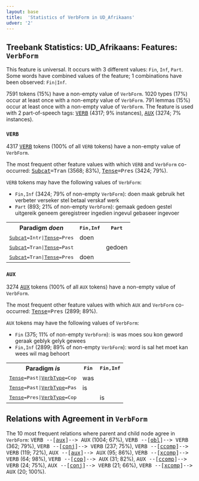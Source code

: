 ```yaml
---
layout: base
title:  'Statistics of VerbForm in UD_Afrikaans'
udver: '2'
---
```


## Treebank Statistics: UD_Afrikaans: Features: `VerbForm`

This feature is universal.
It occurs with 3 different values: `Fin`, `Inf`, `Part`.
Some words have combined values of the feature; 1 combinations have been observed: `Fin|Inf`.

7591 tokens (15%) have a non-empty value of `VerbForm`.
1020 types (17%) occur at least once with a non-empty value of `VerbForm`.
791 lemmas (15%) occur at least once with a non-empty value of `VerbForm`.
The feature is used with 2 part-of-speech tags: <tt><a href="af-pos-VERB.html">VERB</a></tt> (4317; 9% instances), <tt><a href="af-pos-AUX.html">AUX</a></tt> (3274; 7% instances).

### `VERB`

4317 <tt><a href="af-pos-VERB.html">VERB</a></tt> tokens (100% of all `VERB` tokens) have a non-empty value of `VerbForm`.

The most frequent other feature values with which `VERB` and `VerbForm` co-occurred: <tt><a href="af-feat-Subcat.html">Subcat</a></tt><tt>=Tran</tt> (3568; 83%), <tt><a href="af-feat-Tense.html">Tense</a></tt><tt>=Pres</tt> (3424; 79%).

`VERB` tokens may have the following values of `VerbForm`:

* `Fin,Inf` (3424; 79% of non-empty `VerbForm`): doen maak gebruik het verbeter verseker stel betaal verskaf werk
* `Part` (893; 21% of non-empty `VerbForm`): gemaak gedoen gestel uitgereik geneem geregistreer ingedien ingevul gebaseer ingevoer

<table>
  <tr><th>Paradigm <i>doen</i></th><th><tt>Fin,Inf</tt></th><th><tt>Part</tt></th></tr>
  <tr><td><tt><tt><a href="af-feat-Subcat.html">Subcat</a></tt><tt>=Intr</tt>|<tt><a href="af-feat-Tense.html">Tense</a></tt><tt>=Pres</tt></tt></td><td>doen</td><td></td></tr>
  <tr><td><tt><tt><a href="af-feat-Subcat.html">Subcat</a></tt><tt>=Tran</tt>|<tt><a href="af-feat-Tense.html">Tense</a></tt><tt>=Past</tt></tt></td><td></td><td>gedoen</td></tr>
  <tr><td><tt><tt><a href="af-feat-Subcat.html">Subcat</a></tt><tt>=Tran</tt>|<tt><a href="af-feat-Tense.html">Tense</a></tt><tt>=Pres</tt></tt></td><td>doen</td><td></td></tr>
</table>

### `AUX`

3274 <tt><a href="af-pos-AUX.html">AUX</a></tt> tokens (100% of all `AUX` tokens) have a non-empty value of `VerbForm`.

The most frequent other feature values with which `AUX` and `VerbForm` co-occurred: <tt><a href="af-feat-Tense.html">Tense</a></tt><tt>=Pres</tt> (2899; 89%).

`AUX` tokens may have the following values of `VerbForm`:

* `Fin` (375; 11% of non-empty `VerbForm`): is was moes sou kon geword geraak geblyk gelyk gewees
* `Fin,Inf` (2899; 89% of non-empty `VerbForm`): word is sal het moet kan wees wil mag behoort

<table>
  <tr><th>Paradigm <i>is</i></th><th><tt>Fin</tt></th><th><tt>Fin,Inf</tt></th></tr>
  <tr><td><tt><tt><a href="af-feat-Tense.html">Tense</a></tt><tt>=Past</tt>|<tt><a href="af-feat-VerbType.html">VerbType</a></tt><tt>=Cop</tt></tt></td><td>was</td><td></td></tr>
  <tr><td><tt><tt><a href="af-feat-Tense.html">Tense</a></tt><tt>=Past</tt>|<tt><a href="af-feat-VerbType.html">VerbType</a></tt><tt>=Pas</tt></tt></td><td>is</td><td></td></tr>
  <tr><td><tt><tt><a href="af-feat-Tense.html">Tense</a></tt><tt>=Pres</tt>|<tt><a href="af-feat-VerbType.html">VerbType</a></tt><tt>=Cop</tt></tt></td><td></td><td>is</td></tr>
</table>

## Relations with Agreement in `VerbForm`

The 10 most frequent relations where parent and child node agree in `VerbForm`:
<tt>VERB --[<tt><a href="af-dep-aux.html">aux</a></tt>]--> AUX</tt> (1004; 67%),
<tt>VERB --[<tt><a href="af-dep-obl.html">obl</a></tt>]--> VERB</tt> (362; 79%),
<tt>VERB --[<tt><a href="af-dep-conj.html">conj</a></tt>]--> VERB</tt> (237; 75%),
<tt>VERB --[<tt><a href="af-dep-ccomp.html">ccomp</a></tt>]--> VERB</tt> (119; 72%),
<tt>AUX --[<tt><a href="af-dep-aux.html">aux</a></tt>]--> AUX</tt> (95; 86%),
<tt>VERB --[<tt><a href="af-dep-xcomp.html">xcomp</a></tt>]--> VERB</tt> (64; 98%),
<tt>VERB --[<tt><a href="af-dep-cop.html">cop</a></tt>]--> AUX</tt> (31; 82%),
<tt>AUX --[<tt><a href="af-dep-ccomp.html">ccomp</a></tt>]--> VERB</tt> (24; 75%),
<tt>AUX --[<tt><a href="af-dep-conj.html">conj</a></tt>]--> VERB</tt> (21; 66%),
<tt>VERB --[<tt><a href="af-dep-xcomp.html">xcomp</a></tt>]--> AUX</tt> (20; 100%).

